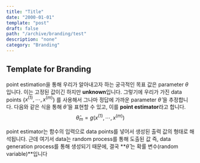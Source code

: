 ```yaml
---
title: "Title"
date: "2000-01-01"
template: "post"
draft: false
path: "/archive/branding/test"
description: "none"
category: "Branding"
---
```


## Template for Branding

point estimation을 통해 우리가 알아내고자 하는 궁극적인 목표 값은 parameter $\theta$ 입니다. 이는 고정된 값이긴 하지만 **unknown**입니다. 그렇기에 우리가 가진 data points {$x^{(1)},\cdots,x^{(m)}$} 를 사용해서 그나마 정답에 가까운 parameter $\hat\theta$ 을 추정합니다. 다음와 같은 식을 통해 $\hat\theta$ 을 표현할 수 있고, 이를 **point estimator**라고 합니다.
$$
\hat\theta_m = g(x^{(1)},\cdots,x^{(m)})
$$


point estimator는 함수의 입력으로 data points를 넣어서 생성된 출력 값의 형태로 해석됩니다. 근데 여기서 data는 random process를 통해 도출된 값 즉, data generation process를 통해 생성되기 때문에, 결국 **$\hat\theta$ 는 확률 변수(random variable)**입니다